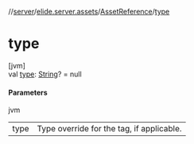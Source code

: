 //[server](../../../index.md)/[elide.server.assets](../index.md)/[AssetReference](index.md)/[type](type.md)

# type

[jvm]\
val [type](type.md): [String](https://kotlinlang.org/api/latest/jvm/stdlib/kotlin/-string/index.html)? = null

#### Parameters

jvm

| | |
|---|---|
| type | Type override for the tag, if applicable. |
